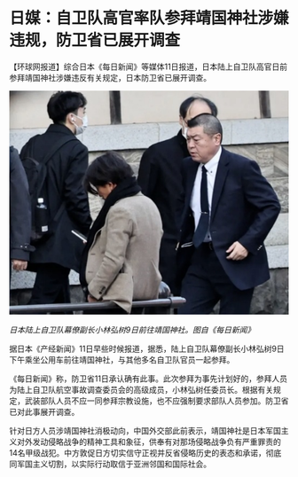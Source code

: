 # 日媒：自卫队高官率队参拜靖国神社涉嫌违规，防卫省已展开调查

【环球网报道】综合日本《每日新闻》等媒体11日报道，日本陆上自卫队高官日前参拜靖国神社涉嫌违反有关规定，日本防卫省已展开调查。

![452fcc29ec32bf94571e3f7e097fddad.jpg](https://raw.githubusercontent.com/qqhsx/qqnews_image/main/2024/01/11/日媒：自卫队高官率队参拜靖国神社涉嫌违规，防卫省已展开调查/452fcc29ec32bf94571e3f7e097fddad.jpg)

_日本陆上自卫队幕僚副长小林弘树9日前往靖国神社。图自《每日新闻》_

据日本《产经新闻》11日早些时候报道，据悉，陆上自卫队幕僚副长小林弘树9日下午乘坐公用车前往靖国神社，与其他多名自卫队官员一起参拜。

《每日新闻》称，防卫省11日承认确有此事。此次参拜为事先计划好的，参拜人员为陆上自卫队航空事故调查委员会的高级成员，小林弘树任委员长。根据有关规定，武装部队人员不应一同参拜宗教设施，也不应强制要求部队人员参加。防卫省已对此事展开调查。

针对日方人员涉靖国神社消极动向，中国外交部此前表示，靖国神社是日本军国主义对外发动侵略战争的精神工具和象征，供奉有对那场侵略战争负有严重罪责的14名甲级战犯。中方敦促日方切实信守正视并反省侵略历史的表态和承诺，彻底同军国主义切割，以实际行动取信于亚洲邻国和国际社会。

